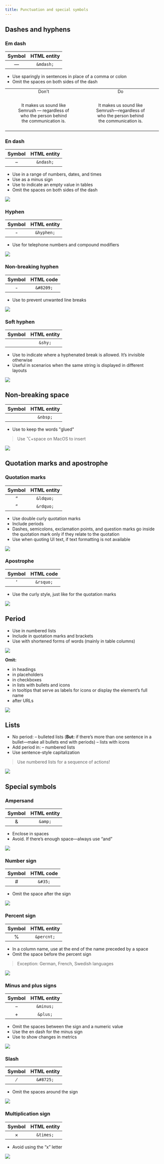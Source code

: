 ```yaml
---
title: Punctuation and special symbols
---
```


<style>
    .dosdonts {
        background: var(--intergalactic-bg-secondary-neutral);
        text-align: center;
        font-size: var(--intergalactic-fs-200);
        line-height: var(--intergalactic-lh-200);
    }
    .dosdonts tr:first-of-type {
        border-bottom: none;
    }
    .dosdonts tr:first-of-type td {
        border-top: 16px solid var(--intergalactic-bg-secondary-neutral);
        padding-top: 0;
        font-size: var(--intergalactic-fs-400);
        line-height: var(--intergalactic-lh-400);
        font-weight: var(--intergalactic-bold);
    }
    .dosdonts tr:last-of-type td {
        border-bottom: 16px solid var(--intergalactic-bg-secondary-neutral);
        padding: 24px 40px 24px;
    }
    .dosdonts tr td:first-of-type {
        border-right: 1px solid var(--intergalactic-border-secondary);
    }
    .dosdonts tr:first-of-type td:first-of-type {
        color: var(--intergalactic-text-critical);
    }
    .dosdonts tr:first-of-type td:last-of-type {
        color: var(--intergalactic-text-success);
    }
</style>

## Dashes and hyphens

### Em dash

| Symbol       | HTML entity        |
| :----------: | :----------------: |
| &mdash;      | `&mdash;`          |

* Use sparingly in sentences in place of a comma or colon
* Omit the spaces on both sides of the dash

<table class="dosdonts">
    <tr>
        <td>Don't</td>
        <td>Do</td>
    </tr>
    <tr>
        <td>
            It makes us sound like Semrush &mdash; regardless of who the person behind the communication&nbsp;is.
        </td>
        <td>
            It makes us sound like Semrush&mdash;regardless of who the person behind the communication&nbsp;is.
        </td>
    </tr>
</table>

### En dash

| Symbol       | HTML entity        |
| :----------: | :----------------: |
| &ndash;      | `&ndash;`          |

* Use in a range of numbers, dates, and times
* Use as a minus sign
* Use to indicate an empty value in tables
* Omit the spaces on both sides of the dash

![](/content/punctuation/static/endash.png)

### Hyphen

| Symbol       | HTML entity   |
| :----------: | :-----------: |
| -            | `&hyphen;`    |

* Use for telephone numbers and compound modifiers

![](/content/punctuation/static/hyphen.png)

### Non-breaking hyphen

| Symbol       | HTML code          |
| :----------: | :----------------: |
| &#8209;      | `&#8209;`          |

* Use to prevent unwanted line breaks

![](/content/punctuation/static/nbhyphen.png)

### Soft hyphen

| Symbol       | HTML entity        |
| :----------: | :----------------: |
| &shy;        | `&shy;`            |

* Use to indicate where a hyphenated break is allowed. It’s invisible otherwise
* Useful in scenarios when the same string is displayed in different layouts 

![](/content/punctuation/static/softhyphen.png)

## Non-breaking space

| Symbol       | HTML entity        |
| :----------: | :----------------: |
| &nbsp;       | `&nbsp;`           |

* Use to keep the words "glued"
> Use ⌥+space on MacOS to insert

![](/content/punctuation/static/nbsp.png)


## Quotation marks and apostrophe

### Quotation marks

| Symbol       | HTML entity        |
| :----------: | :----------------: |
| &ldquo;      | `&ldquo;`          |
| &rdquo;      | `&rdquo;`          |

* Use double curly quotation marks
* Include periods
* Dashes, semicolons, exclamation points, and question marks go inside the quotation mark only if they relate to the quotation
* Use when quoting UI text, if text formatting is not available

![](/content/punctuation/static/quotationmarks.png)

### Apostrophe

| Symbol       | HTML code          |
| :----------: | :----------------: |
| &rsquo;      | `&rsquo;`          |

* Use the curly style, just like for the quotation marks

![](/content/punctuation/static/apostrophe.png)


## Period

* Use in numbered lists
* Include in quotation marks and brackets
* Use with shortened forms of words (mainly in table columns)

![](/content/punctuation/static/period.png)

**Omit:**
* in headings
* in placeholders
* in checkboxes
* in lists with bullets and icons
* in tooltips that serve as labels for icons or display the element’s full name
* after URLs

![](/content/punctuation/static/noperiod.png)


## Lists

* No period:
– bulleted lists (**But:** if there’s more than one sentence in a bullet—make all bullets end with periods)
– lists with icons
* Add period in:
– numbered lists
* Use sentence-style capitalization
> Use numbered lists for a sequence of actions!

![](/content/punctuation/static/lists.png)


## Special symbols

### Ampersand

| Symbol       | HTML entity        |
| :----------: | :----------------: |
| &amp;        | `&amp;`            |

* Enclose in spaces
* Avoid. If there’s enough space—always use “and”

![](/content/punctuation/static/ampersand.png)

### Number sign

| Symbol       | HTML code          |
| :----------: | :----------------: |
| &#35;        | `&#35;`            |

* Omit the space after the sign

![](/content/punctuation/static/number.png)

### Percent sign

| Symbol       | HTML entity        |
| :----------: | :----------------: |
| &percnt;     | `&percnt;`         |

* In a column name, use at the end of the name preceded by a space
* Omit the space before the percent sign
> Exception: German, French, Swedish languages

![](/content/punctuation/static/percent.png)

### Minus and plus signs

| Symbol       | HTML entity        |
| :----------: | :----------------: |
| &minus;      | `&minus;`          |
| &plus;       | `&plus;`           |

* Omit the spaces between the sign and a numeric value
* Use the en dash for the minus sign
* Use to show changes in metrics

![](/content/punctuation/static/minusplus.png)

### Slash

| Symbol       | HTML entity        |
| :----------: | :----------------: |
| &#8725;      | `&#8725;`          |

* Omit the spaces around the sign

![](/content/punctuation/static/slash.png)

### Multiplication sign

| Symbol       | HTML entity        |
| :----------: | :----------------: |
| &times;      | `&times;`          |

* Avoid using the “x” letter

![](/content/punctuation/static/multiplication.png)
